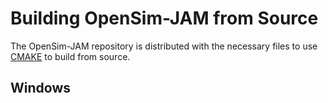 # Building OpenSim-JAM from Source
The OpenSim-JAM repository is distributed with the necessary files to use [CMAKE](https://cmake.org/) to build from source.

## Windows
